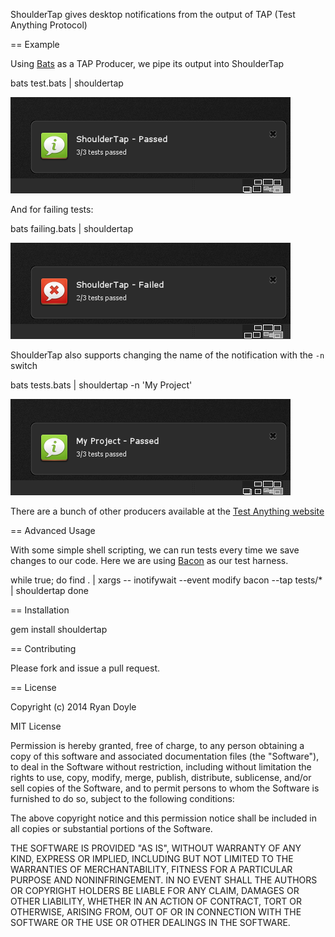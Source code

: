 ShoulderTap gives desktop notifications from the output of TAP (Test Anything Protocol)

== Example

Using [Bats](https://github.com/sstephenson/bats) as a TAP Producer, we pipe its output into ShoulderTap

  bats test.bats | shouldertap

![](https://github.com/ryandoyle/shouldertap/blob/master/doc/assets/shouldertap-passed.png)

And for failing tests:

  bats failing.bats | shouldertap

![](https://github.com/ryandoyle/shouldertap/blob/master/doc/assets/shouldertap-failed.png)

ShoulderTap also supports changing the name of the notification with the `-n` switch 

  bats tests.bats | shouldertap -n 'My Project'

![](https://github.com/ryandoyle/shouldertap/blob/master/doc/assets/shouldertap-passed-custom-name.png)

There are a bunch of other producers available at the [Test Anything website](http://testanything.org/producers.html)

== Advanced Usage

With some simple shell scripting, we can run tests every time we save changes to our code. Here we are using [Bacon](https://github.com/chneukirchen/bacon) as our test harness.

  while true; do
    find . | xargs -- inotifywait --event modify
    bacon --tap tests/* | shouldertap
  done

== Installation

  gem install shouldertap 

== Contributing

Please fork and issue a pull request.

== License

Copyright (c) 2014 Ryan Doyle

MIT License

Permission is hereby granted, free of charge, to any person obtaining
a copy of this software and associated documentation files (the
"Software"), to deal in the Software without restriction, including
without limitation the rights to use, copy, modify, merge, publish,
distribute, sublicense, and/or sell copies of the Software, and to
permit persons to whom the Software is furnished to do so, subject to
the following conditions:

The above copyright notice and this permission notice shall be
included in all copies or substantial portions of the Software.

THE SOFTWARE IS PROVIDED "AS IS", WITHOUT WARRANTY OF ANY KIND,
EXPRESS OR IMPLIED, INCLUDING BUT NOT LIMITED TO THE WARRANTIES OF
MERCHANTABILITY, FITNESS FOR A PARTICULAR PURPOSE AND
NONINFRINGEMENT. IN NO EVENT SHALL THE AUTHORS OR COPYRIGHT HOLDERS BE
LIABLE FOR ANY CLAIM, DAMAGES OR OTHER LIABILITY, WHETHER IN AN ACTION
OF CONTRACT, TORT OR OTHERWISE, ARISING FROM, OUT OF OR IN CONNECTION
WITH THE SOFTWARE OR THE USE OR OTHER DEALINGS IN THE SOFTWARE.
